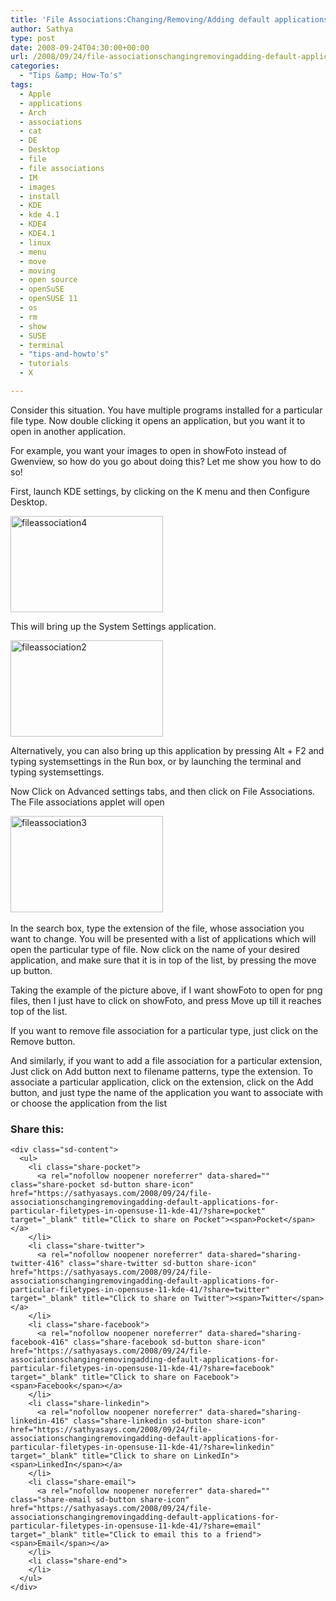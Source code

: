 ```yaml
---
title: 'File Associations:Changing/Removing/Adding default applications for particular filetypes in openSUSE 11 & KDE 4.1'
author: Sathya
type: post
date: 2008-09-24T04:30:00+00:00
url: /2008/09/24/file-associationschangingremovingadding-default-applications-for-particular-filetypes-in-opensuse-11-kde-41/
categories:
  - "Tips &amp; How-To's"
tags:
  - Apple
  - applications
  - Arch
  - associations
  - cat
  - DE
  - Desktop
  - file
  - file associations
  - IM
  - images
  - install
  - KDE
  - kde 4.1
  - KDE4
  - KDE4.1
  - linux
  - menu
  - move
  - moving
  - open source
  - openSuSE
  - openSUSE 11
  - os
  - rm
  - show
  - SUSE
  - terminal
  - "tips-and-howto's"
  - tutorials
  - X

---
```

Consider this situation. You have multiple programs installed for a particular file type. Now double clicking it opens an application, but you want it to open in another application.

For example, you want your images to open in showFoto instead of Gwenview, so how do you go about doing this? Let me show you how to do so!

<!--more-->

First, launch KDE settings, by clicking on the K menu and then Configure Desktop.

[<img style="border-right: 0px; border-top: 0px; border-left: 0px; border-bottom: 0px" title="fileassociation4" src="https://i2.wp.com/sathyasays.com/wp-content/uploads/2008/09/fileassociation4-thumb.jpg?resize=244%2C154" border="0" alt="fileassociation4" width="244" height="154" data-recalc-dims="1" />][1]

This will bring up the System Settings application.

[<img style="border-right: 0px; border-top: 0px; border-left: 0px; border-bottom: 0px" title="fileassociation2" src="https://i1.wp.com/sathyasays.com/wp-content/uploads/2008/09/fileassociation2-thumb.jpg?resize=244%2C154" border="0" alt="fileassociation2" width="244" height="154" data-recalc-dims="1" />][2]

Alternatively, you can also bring up this application by pressing Alt + F2 and typing systemsettings in the Run box, or by launching the terminal and typing systemsettings.

Now Click on Advanced settings tabs, and then click on File Associations. The File associations applet will open

[<img style="border-right: 0px; border-top: 0px; border-left: 0px; border-bottom: 0px" title="fileassociation3" src="https://i0.wp.com/sathyasays.com/wp-content/uploads/2008/09/fileassociation3-thumb.jpg?resize=244%2C154" border="0" alt="fileassociation3" width="244" height="154" data-recalc-dims="1" />][3] 

In the search box, type the extension of the file, whose association you want to change. You will be presented with a list of applications which will open the particular type of file. Now click on the name of your desired application, and make sure that it is in top of the list, by pressing the move up button.

Taking the example of the picture above, if I want showFoto to open for png files, then I just have to click on showFoto, and press Move up till it reaches top of the list.

If you want to remove file association for a particular type, just click on the Remove button.

And similarly, if you want to add a file association for a particular extension, Just click on Add button next to filename patterns, type the extension. To associate a particular application, click on the extension, click on the Add button, and just type the name of the application you want to associate with or choose the application from the list

<div class="sharedaddy sd-sharing-enabled">
  <div class="robots-nocontent sd-block sd-social sd-social-icon-text sd-sharing">
    <h3 class="sd-title">
      Share this:
    </h3>
    
    <div class="sd-content">
      <ul>
        <li class="share-pocket">
          <a rel="nofollow noopener noreferrer" data-shared="" class="share-pocket sd-button share-icon" href="https://sathyasays.com/2008/09/24/file-associationschangingremovingadding-default-applications-for-particular-filetypes-in-opensuse-11-kde-41/?share=pocket" target="_blank" title="Click to share on Pocket"><span>Pocket</span></a>
        </li>
        <li class="share-twitter">
          <a rel="nofollow noopener noreferrer" data-shared="sharing-twitter-416" class="share-twitter sd-button share-icon" href="https://sathyasays.com/2008/09/24/file-associationschangingremovingadding-default-applications-for-particular-filetypes-in-opensuse-11-kde-41/?share=twitter" target="_blank" title="Click to share on Twitter"><span>Twitter</span></a>
        </li>
        <li class="share-facebook">
          <a rel="nofollow noopener noreferrer" data-shared="sharing-facebook-416" class="share-facebook sd-button share-icon" href="https://sathyasays.com/2008/09/24/file-associationschangingremovingadding-default-applications-for-particular-filetypes-in-opensuse-11-kde-41/?share=facebook" target="_blank" title="Click to share on Facebook"><span>Facebook</span></a>
        </li>
        <li class="share-linkedin">
          <a rel="nofollow noopener noreferrer" data-shared="sharing-linkedin-416" class="share-linkedin sd-button share-icon" href="https://sathyasays.com/2008/09/24/file-associationschangingremovingadding-default-applications-for-particular-filetypes-in-opensuse-11-kde-41/?share=linkedin" target="_blank" title="Click to share on LinkedIn"><span>LinkedIn</span></a>
        </li>
        <li class="share-email">
          <a rel="nofollow noopener noreferrer" data-shared="" class="share-email sd-button share-icon" href="https://sathyasays.com/2008/09/24/file-associationschangingremovingadding-default-applications-for-particular-filetypes-in-opensuse-11-kde-41/?share=email" target="_blank" title="Click to email this to a friend"><span>Email</span></a>
        </li>
        <li class="share-end">
        </li>
      </ul>
    </div>
  </div>
</div>

 [1]: https://i2.wp.com/sathyasays.com/wp-content/uploads/2008/09/fileassociation43.jpg
 [2]: https://i0.wp.com/sathyasays.com/wp-content/uploads/2008/09/fileassociation2.jpg
 [3]: https://i0.wp.com/sathyasays.com/wp-content/uploads/2008/09/fileassociation3.jpg